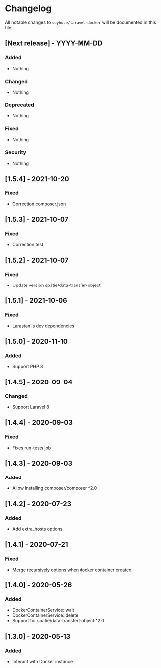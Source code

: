# Changelog

All notable changes to `soyhuce/laravel-docker` will be documented in this file

## [Next release] - YYYY-MM-DD

### Added

- Nothing

### Changed

- Nothing

### Deprecated

- Nothing

### Fixed

- Nothing

### Security

- Nothing

## [1.5.4] - 2021-10-20

### Fixed

- Correction composer.json

## [1.5.3] - 2021-10-07

### Fixed

- Correction test

## [1.5.2] - 2021-10-07

### Fixed

- Update version spatie/data-transfer-object

## [1.5.1] - 2021-10-06

### Fixed

- Larastan is dev dependencies

## [1.5.0] - 2020-11-10

### Added

- Support PHP 8

## [1.4.5] - 2020-09-04

### Changed

- Support Laravel 8

## [1.4.4] - 2020-09-03

### Fixed

- Fixes run-tests job

## [1.4.3] - 2020-09-03

### Added

- Allow installing composer/composer ^2.0

## [1.4.2] - 2020-07-23

### Added

- Add extra_hosts options

## [1.4.1] - 2020-07-21

### Fixed

- Merge recursively options when docker container created

## [1.4.0] - 2020-05-26

### Added

- DockerContainerService::wait
- DockerContainerService::delete
- Support for spatie/data-transfert-object:^2.0

## [1.3.0] - 2020-05-13

### Added

- Interact with Docker instance
